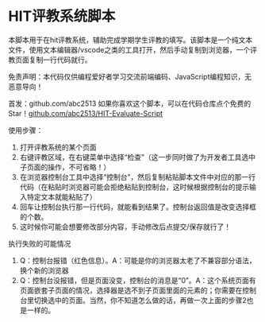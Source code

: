 # HIT评教系统脚本

本脚本用于在hit评教系统，辅助完成学期学生评教的填写。该脚本是一个纯文本文件，使用文本编辑器/vscode之类的工具打开，然后手动复制到浏览器，一个评教页面复制一行代码就行。

免责声明：本代码仅供编程爱好者学习交流前端编码、JavaScript编程知识，无恶意导向！

首发：github.com/abc2513
如果你喜欢这个脚本，可以在代码仓库点个免费的Star！[github.com/abc2513/HIT-Evaluate-Script](https://github.com/abc2513/HIT-Evaluate-Script)

使用步骤：

1. 打开评教系统的某个页面
2. 右键评教区域，在右键菜单中选择“检查”（这一步同时做了为开发者工具选中子页面的操作，不可省略！）
3. 在浏览器控制台工具中选择“控制台”，然后复制粘贴脚本文件中对应的那一行代码（在粘贴时浏览器可能会拒绝粘贴到控制台，这时候根据控制台的提示输入特定文本就能粘贴了）
4. 回车让控制台执行那一行代码，就能看到结果了。控制台返回值是改变选择框的个数。
5. 这时候你可能会想要修改部分内容，手动修改后点提交/保存就行了！

执行失败的可能情况

1. Q：控制台报错（红色信息）。A：可能是你的浏览器太老了不兼容部分语法，换个新的浏览器
2. Q：控制台没报错，但是页面没变，控制台的消息是“0”。A：这个系统页面有页面嵌套子页面的情况，选择器是选不到子页面里面的元素的；你需要在控制台里切换选中的页面。当然，你不知道怎么做的话，再做一次上面的步骤2也是一样的。

